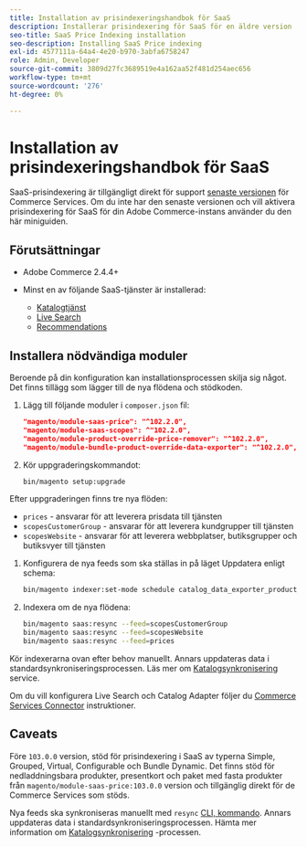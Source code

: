 ```yaml
---
title: Installation av prisindexeringshandbok för SaaS
description: Installerar prisindexering för SaaS för en äldre version
seo-title: SaaS Price Indexing installation
seo-description: Installing SaaS Price indexing
exl-id: 4577111a-64a4-4e20-b970-3abfa6758247
role: Admin, Developer
source-git-commit: 3809d27fc3689519e4a162aa52f481d254aec656
workflow-type: tm+mt
source-wordcount: '276'
ht-degree: 0%

---
```


# Installation av prisindexeringshandbok för SaaS

SaaS-prisindexering är tillgängligt direkt för support [senaste versionen](index.md#Requirements) för Commerce Services.
Om du inte har den senaste versionen och vill aktivera prisindexering för SaaS för din Adobe Commerce-instans använder du den här miniguiden.

## Förutsättningar

* Adobe Commerce 2.4.4+
* Minst en av följande SaaS-tjänster är installerad:

   * [Katalogtjänst](../catalog-service/overview.md)
   * [Live Search](../live-search/guide-overview.md)
   * [Recommendations](../product-recommendations/guide-overview.md)

## Installera nödvändiga moduler

Beroende på din konfiguration kan installationsprocessen skilja sig något.
Det finns tillägg som lägger till de nya flödena och stödkoden.

1. Lägg till följande moduler i `composer.json` fil:

   ```json
   "magento/module-saas-price": "^102.2.0",
   "magento/module-saas-scopes": ^"102.2.0",
   "magento/module-product-override-price-remover": "^102.2.0",
   "magento/module-bundle-product-override-data-exporter": "^102.2.0",
   ```

1. Kör uppgraderingskommandot:

   ```bash
   bin/magento setup:upgrade
   ```

Efter uppgraderingen finns tre nya flöden:

* `prices` - ansvarar för att leverera prisdata till tjänsten
* `scopesCustomerGroup` - ansvarar för att leverera kundgrupper till tjänsten
* `scopesWebsite` - ansvarar för att leverera webbplatser, butiksgrupper och butiksvyer till tjänsten


1. Konfigurera de nya feeds som ska ställas in på läget Uppdatera enligt schema:

   ```bash
   bin/magento indexer:set-mode schedule catalog_data_exporter_product_prices scopes_customergroup_data_exporter scopes_website_data_exporter
   ```

1. Indexera om de nya flödena:

   ```bash
   bin/magento saas:resync --feed=scopesCustomerGroup
   bin/magento saas:resync --feed=scopesWebsite
   bin/magento saas:resync --feed=prices
   ```

Kör indexerarna ovan efter behov manuellt. Annars uppdateras data i standardsynkroniseringsprocessen. Läs mer om [Katalogsynkronisering](../landing/catalog-sync.md) service.


Om du vill konfigurera Live Search och Catalog Adapter följer du [Commerce Services Connector](https://experienceleague.adobe.com/docs/commerce-merchant-services/user-guides/integration-services/saas.html) instruktioner.

## Caveats

Före `103.0.0` version, stöd för prisindexering i SaaS av typerna Simple, Grouped, Virtual, Configurable och Bundle Dynamic.
Det finns stöd för nedladdningsbara produkter, presentkort och paket med fasta produkter från `magento/module-saas-price:103.0.0` version och tillgänglig direkt för de Commerce Services som stöds.

Nya feeds ska synkroniseras manuellt med `resync` [CLI, kommando](../landing/catalog-sync.md#resynccmdline). Annars uppdateras data i standardsynkroniseringsprocessen. Hämta mer information om [Katalogsynkronisering](../landing/catalog-sync.md) -processen.
